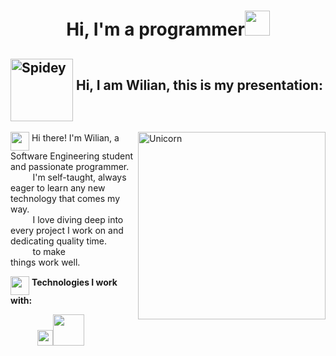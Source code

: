 <h1 align="center"><b>Hi, I'm a programmer</b><img src="https://githubwilian2005.s3.us-east-2.amazonaws.com/gifs/spiderman4.gif" width="40" height="40"></h1>

## <img src="https://githubwilian2005.s3.us-east-2.amazonaws.com/gifs/spiderman.gif" width="100" height="100" align="middle" alt="Spidey" /> **Hi, I am Wilian, this is my presentation:**

<img align="right" alt="Unicorn" width="300" height="300" src="https://githubwilian2005.s3.us-east-2.amazonaws.com/gifs/deadpool.gif"/>


<img src="https://githubwilian2005.s3.us-east-2.amazonaws.com/gifs/spiderman5.gif" width="30" height="30" align="middle"/> Hi there! I'm Wilian, a Software Engineering student and passionate programmer.<br>
&nbsp;&nbsp;&nbsp;&nbsp;&nbsp;&nbsp;&nbsp;&nbsp; I'm self-taught, always eager to learn any new technology that comes my way.<br>
&nbsp;&nbsp;&nbsp;&nbsp;&nbsp;&nbsp;&nbsp;&nbsp; I love diving deep into every project I work on and dedicating quality time.<br>
&nbsp;&nbsp;&nbsp;&nbsp;&nbsp;&nbsp;&nbsp;&nbsp; to make things work well.<br>

<img src="https://githubwilian2005.s3.us-east-2.amazonaws.com/gifs/spiderman5.gif" width="30" height="30" align="middle"/> **Technologies I work with:**

&nbsp;&nbsp;&nbsp;&nbsp;&nbsp;&nbsp;&nbsp;&nbsp;&nbsp;&nbsp;&nbsp;<img src="https://githubwilian2005.s3.us-east-2.amazonaws.com/img/pngwing.com.png" width="25" height="25"/><img src="https://githubwilian2005.s3.us-east-2.amazonaws.com/img/java.png" width="50" height="50"/>
